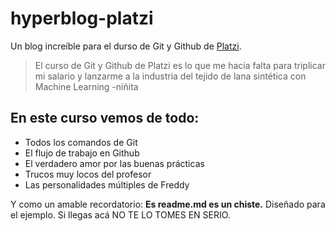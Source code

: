 # hyperblog-platzi
Un blog increíble para el durso de Git y Github de [Platzi](https://platzi.com/).
>El curso de Git y Github de Platzi es lo que me hacía falta para triplicar mi salario y lanzarme a la industria del tejido de lana sintética con Machine Learning
>-niñita

## En este curso vemos de todo:
* Todos los comandos de Git
* El flujo de trabajo en Github
* El verdadero amor por las buenas prácticas
* Trucos muy locos del profesor
* Las personalidades múltiples de Freddy

Y como un amable recordatorio: **Es readme.md es un chiste.** Diseñado para el ejemplo. Si llegas acá NO TE LO TOMES EN SERIO.